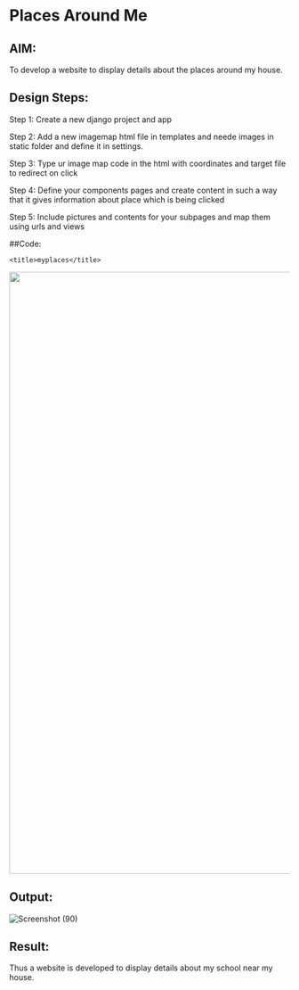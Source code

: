 # Places Around Me
## AIM:
To develop a website to display details about the places around my house.

## Design Steps:
Step 1:
Create a new django project and app

Step 2:
Add a new imagemap html file in templates and neede images in static folder and define it in settings.

Step 3:
Type ur image map code in the html with coordinates and target file to redirect on click

Step 4:
Define your components pages and create content in such a way that it gives information about place which is being clicked

Step 5:
Include pictures and contents for your subpages and map them using urls and views

##Code:
<!DOCTYPE html>
<html lang="en">
<head>
    
    <title>myplaces</title>
</head>
<body>
   
<img id="Image-Maps-Com-image-maps-2023-06-05-141040" src="https://app.image-maps.com/m/private/0/0croaken5a5oaa1trr13v9eodh_map1.jpg.jpeg" border="0" width="1920" height="1080" orgWidth="1920" orgHeight="1080" usemap="#image-maps-2023-06-05-141040" alt="" />
<map name="image-maps-2023-06-05-141040" id="ImageMapsCom-image-maps-2023-06-05-141040">
<area  alt="" title="stadium" href="stadium.html" shape="rect" coords="693,401.00001525878906,743,451.00001525878906" style="outline:none;" target="_self"     />
<area  alt="" title="stadium" href="stadium.html" shape="rect" coords="493,418,668,665" style="outline:none;" target="_self"     />
<area  alt="" title="temple" href="temple.html" shape="rect" coords="1381,184,1456,276" style="outline:none;" target="_self"     />
<area  alt="" title="mosque" href="mosque.html" shape="rect" coords="942,453,1017,545" style="outline:none;" target="_self"     />
<area  alt="" title="theater" href="theater.html" shape="rect" coords="1831,302,1874,353" style="outline:none;" target="_self"     />
<area  alt="" title="postoffice" href="postoffice.html" shape="rect" coords="1801,479,1844,530" style="outline:none;" target="_self"     />
<area shape="rect" coords="1918,1078,1920,1080" alt="Image Map" style="outline:none;" title="Image Map" href="https://www.image-maps.com/" />
</map>



</body>
</html> 


## Output:

![Screenshot (90)](https://github.com/RAHUL-22001882/places-around-me/assets/123528986/09e40feb-90d6-4bd0-9b7b-6eb73ee477bd)

## Result:
Thus a website is developed to display details about my school near my house.
